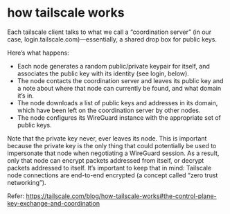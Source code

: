 # how tailscale works

Each tailscale client talks to what we call a “coordination server” (in our case, login.tailscale.com)—essentially, a shared drop box for public keys.

Here’s what happens:

- Each node generates a random public/private keypair for itself, and associates the public key with its identity (see login, below).
- The node contacts the coordination server and leaves its public key and a note about where that node can currently be found, and what domain it’s in.
- The node downloads a list of public keys and addresses in its domain, which have been left on the coordination server by other nodes.
- The node configures its WireGuard instance with the appropriate set of public keys.
  
Note that the private key never, ever leaves its node. This is important because the private key is the only thing that could potentially be used to impersonate that node when negotiating a WireGuard session. As a result, only that node can encrypt packets addressed from itself, or decrypt packets addressed to itself. It’s important to keep that in mind: Tailscale node connections are end-to-end encrypted (a concept called “zero trust networking”).

Refer: https://tailscale.com/blog/how-tailscale-works#the-control-plane-key-exchange-and-coordination
